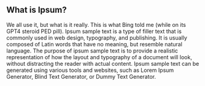 ## What is Ipsum?
We all use it, but what is it really. This is what Bing told me (while on its GPT4 steroid PED pill). Ipsum sample text is a type of filler text that is commonly used in web design, typography, and publishing. It is usually composed of Latin words that have no meaning, but resemble natural language. The purpose of ipsum sample text is to provide a realistic representation of how the layout and typography of a document will look, without distracting the reader with actual content. Ipsum sample text can be generated using various tools and websites, such as Lorem Ipsum Generator, Blind Text Generator, or Dummy Text Generator.